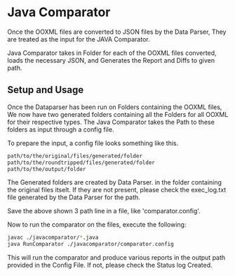 # Java Comparator

Once the OOXML files are converted to JSON files by the Data Parser, They are treated as the input for the JAVA Comparator.

Java Comparator takes in Folder for each of the OOXML files converted, loads the necessary JSON, and Generates the Report and Diffs to given path.

## Setup and Usage

Once the Dataparser has been run on Folders containing the OOXML files, We now have two generated folders containing all the Folders for all OOXML for their respective types. The Java Comparator takes the Path to these folders as input through a config file.

To prepare the input, a config file looks something like this.

```bash
path/to/the/original/files/generated/folder
path/to/the/roundtripped/files/generated/folder
path/to/the/output/folder
```
The Generated folders are created by Data Parser. in the folder containing the original files itselt. If they are not present, please check the exec_log.txt file generated by the Data Parser for the path.

Save the above shown 3 path line in a file, like 'comparator.config'.

Now to run the comparator on the files, execute the following:

```bash
javac ./javacomparator/*.java
java RunComparator ./javacomparator/comparator.config
```

This will run the comparator and produce various reports in the output path provided in the Config File. If not, please check the Status log Created.
